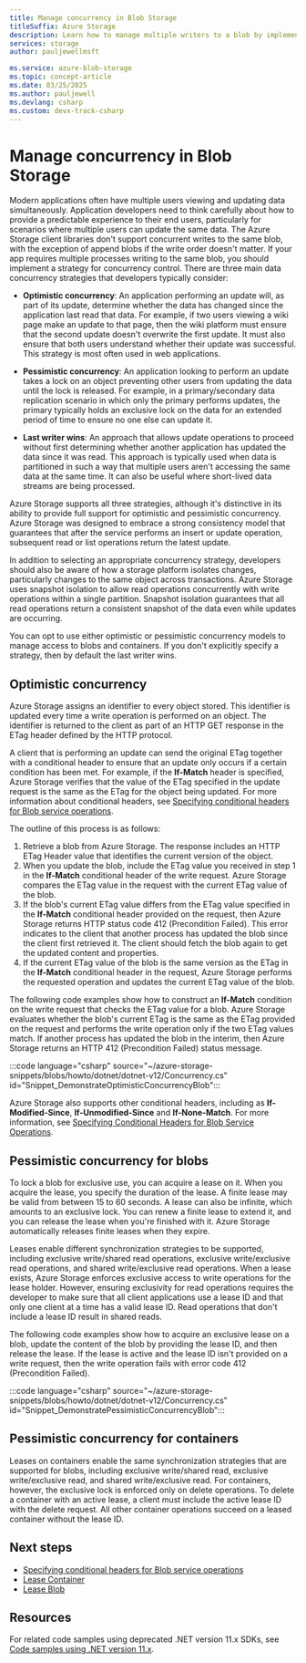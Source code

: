 ```yaml
---
title: Manage concurrency in Blob Storage
titleSuffix: Azure Storage
description: Learn how to manage multiple writers to a blob by implementing either optimistic or pessimistic concurrency in your application. Optimistic concurrency checks the ETag value for a blob and compares it to the ETag provided. Pessimistic concurrency uses an exclusive lease to lock the blob to other writers.
services: storage
author: pauljewellmsft

ms.service: azure-blob-storage
ms.topic: concept-article
ms.date: 03/25/2025
ms.author: pauljewell
ms.devlang: csharp
ms.custom: devx-track-csharp
---
```


# Manage concurrency in Blob Storage

Modern applications often have multiple users viewing and updating data simultaneously. Application developers need to think carefully about how to provide a predictable experience to their end users, particularly for scenarios where multiple users can update the same data. The Azure Storage client libraries don't support concurrent writes to the same blob, with the exception of append blobs if the write order doesn't matter. If your app requires multiple processes writing to the same blob, you should implement a strategy for concurrency control. There are three main data concurrency strategies that developers typically consider:

- **Optimistic concurrency**: An application performing an update will, as part of its update, determine whether the data has changed since the application last read that data. For example, if two users viewing a wiki page make an update to that page, then the wiki platform must ensure that the second update doesn't overwrite the first update. It must also ensure that both users understand whether their update was successful. This strategy is most often used in web applications.

- **Pessimistic concurrency**: An application looking to perform an update takes a lock on an object preventing other users from updating the data until the lock is released. For example, in a primary/secondary data replication scenario in which only the primary performs updates, the primary typically holds an exclusive lock on the data for an extended period of time to ensure no one else can update it.

- **Last writer wins**: An approach that allows update operations to proceed without first determining whether another application has updated the data since it was read. This approach is typically used when data is partitioned in such a way that multiple users aren't accessing the same data at the same time. It can also be useful where short-lived data streams are being processed.

Azure Storage supports all three strategies, although it's distinctive in its ability to provide full support for optimistic and pessimistic concurrency. Azure Storage was designed to embrace a strong consistency model that guarantees that after the service performs an insert or update operation, subsequent read or list operations return the latest update.

In addition to selecting an appropriate concurrency strategy, developers should also be aware of how a storage platform isolates changes, particularly changes to the same object across transactions. Azure Storage uses snapshot isolation to allow read operations concurrently with write operations within a single partition. Snapshot isolation guarantees that all read operations return a consistent snapshot of the data even while updates are occurring.

You can opt to use either optimistic or pessimistic concurrency models to manage access to blobs and containers. If you don't explicitly specify a strategy, then by default the last writer wins.

## Optimistic concurrency

Azure Storage assigns an identifier to every object stored. This identifier is updated every time a write operation is performed on an object. The identifier is returned to the client as part of an HTTP GET response in the ETag header defined by the HTTP protocol.

A client that is performing an update can send the original ETag together with a conditional header to ensure that an update only occurs if a certain condition has been met. For example, if the **If-Match** header is specified, Azure Storage verifies that the value of the ETag specified in the update request is the same as the ETag for the object being updated. For more information about conditional headers, see [Specifying conditional headers for Blob service operations](/rest/api/storageservices/specifying-conditional-headers-for-blob-service-operations).

The outline of this process is as follows:

1. Retrieve a blob from Azure Storage. The response includes an HTTP ETag Header value that identifies the current version of the object.
1. When you update the blob, include the ETag value you received in step 1 in the **If-Match** conditional header of the write request. Azure Storage compares the ETag value in the request with the current ETag value of the blob.
1. If the blob's current ETag value differs from the ETag value specified in the **If-Match** conditional header provided on the request, then Azure Storage returns HTTP status code 412 (Precondition Failed). This error indicates to the client that another process has updated the blob since the client first retrieved it. The client should fetch the blob again to get the updated content and properties.
1. If the current ETag value of the blob is the same version as the ETag in the **If-Match** conditional header in the request, Azure Storage performs the requested operation and updates the current ETag value of the blob.

The following code examples show how to construct an **If-Match** condition on the write request that checks the ETag value for a blob. Azure Storage evaluates whether the blob's current ETag is the same as the ETag provided on the request and performs the write operation only if the two ETag values match. If another process has updated the blob in the interim, then Azure Storage returns an HTTP 412 (Precondition Failed) status message.

:::code language="csharp" source="~/azure-storage-snippets/blobs/howto/dotnet/dotnet-v12/Concurrency.cs" id="Snippet_DemonstrateOptimisticConcurrencyBlob":::

Azure Storage also supports other conditional headers, including as **If-Modified-Since**, **If-Unmodified-Since** and **If-None-Match**. For more information, see [Specifying Conditional Headers for Blob Service Operations](/rest/api/storageservices/specifying-conditional-headers-for-blob-service-operations).

## Pessimistic concurrency for blobs

To lock a blob for exclusive use, you can acquire a lease on it. When you acquire the lease, you specify the duration of the lease. A finite lease may be valid from between 15 to 60 seconds. A lease can also be infinite, which amounts to an exclusive lock. You can renew a finite lease to extend it, and you can release the lease when you're finished with it. Azure Storage automatically releases finite leases when they expire.

Leases enable different synchronization strategies to be supported, including exclusive write/shared read operations, exclusive write/exclusive read operations, and shared write/exclusive read operations. When a lease exists, Azure Storage enforces exclusive access to write operations for the lease holder. However, ensuring exclusivity for read operations requires the developer to make sure that all client applications use a lease ID and that only one client at a time has a valid lease ID. Read operations that don't include a lease ID result in shared reads.

The following code examples show how to acquire an exclusive lease on a blob, update the content of the blob by providing the lease ID, and then release the lease. If the lease is active and the lease ID isn't provided on a write request, then the write operation fails with error code 412 (Precondition Failed).

:::code language="csharp" source="~/azure-storage-snippets/blobs/howto/dotnet/dotnet-v12/Concurrency.cs" id="Snippet_DemonstratePessimisticConcurrencyBlob":::

## Pessimistic concurrency for containers

Leases on containers enable the same synchronization strategies that are supported for blobs, including exclusive write/shared read, exclusive write/exclusive read, and shared write/exclusive read. For containers, however, the exclusive lock is enforced only on delete operations. To delete a container with an active lease, a client must include the active lease ID with the delete request. All other container operations succeed on a leased container without the lease ID.

## Next steps

- [Specifying conditional headers for Blob service operations](/rest/api/storageservices/specifying-conditional-headers-for-blob-service-operations)
- [Lease Container](/rest/api/storageservices/lease-container)
- [Lease Blob](/rest/api/storageservices/lease-blob)

## Resources

For related code samples using deprecated .NET version 11.x SDKs, see [Code samples using .NET version 11.x](blob-v11-samples-dotnet.md#optimistic-concurrency-for-blobs).
